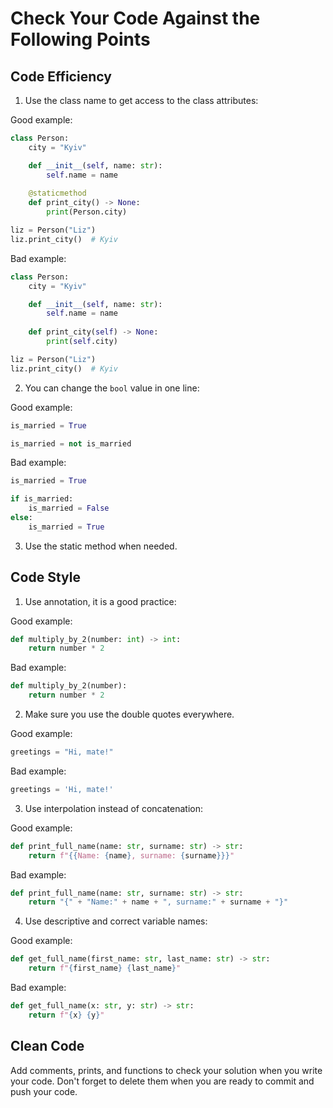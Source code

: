 # Сheck Your Code Against the Following Points

## Code Efficiency

1. Use the class name to get access to the class attributes:

Good example:

```python
class Person:
    city = "Kyiv"

    def __init__(self, name: str):
        self.name = name
        
    @staticmethod    
    def print_city() -> None:
        print(Person.city)

liz = Person("Liz")
liz.print_city()  # Kyiv
```

Bad example:

```python
class Person:
    city = "Kyiv"

    def __init__(self, name: str):
        self.name = name
        
    def print_city(self) -> None:
        print(self.city)

liz = Person("Liz")
liz.print_city()  # Kyiv
```

2. You can change the `bool` value in one line:

Good example:

```python
is_married = True

is_married = not is_married
```

Bad example:

```python
is_married = True

if is_married:
    is_married = False
else:
    is_married = True
```

3. Use the static method when needed.

## Code Style

1. Use annotation, it is a good practice:

Good example:

```python
def multiply_by_2(number: int) -> int:
    return number * 2
```

Bad example:
```python
def multiply_by_2(number):
    return number * 2
```

2. Make sure you use the double quotes everywhere.

Good example:

```python
greetings = "Hi, mate!"
```

Bad example:

```python
greetings = 'Hi, mate!'
```

3. Use interpolation instead of concatenation:

Good example:

```python
def print_full_name(name: str, surname: str) -> str:
    return f"{{Name: {name}, surname: {surname}}}"
```

Bad example:

```python
def print_full_name(name: str, surname: str) -> str:
    return "{" + "Name:" + name + ", surname:" + surname + "}"
```

4. Use descriptive and correct variable names:

Good example:

```python
def get_full_name(first_name: str, last_name: str) -> str:
    return f"{first_name} {last_name}"
```

Bad example:
```python
def get_full_name(x: str, y: str) -> str:
    return f"{x} {y}"
```

## Clean Code

Add comments, prints, and functions to check your solution when you write your code. 
Don't forget to delete them when you are ready to commit and push your code.
